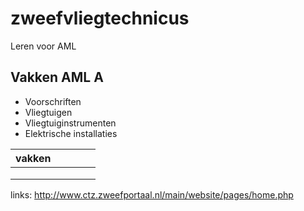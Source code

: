 # zweefvliegtechnicus
Leren voor AML 

## Vakken AML A
* Voorschriften
* Vliegtuigen
* Vliegtuiginstrumenten
* Elektrische installaties



| vakken |   |   |   |   |
|---|---|---|---|---|
|   |   |   |   |   |
|   |   |   |   |   |
|   |   |   |   |   |


links:
http://www.ctz.zweefportaal.nl/main/website/pages/home.php
